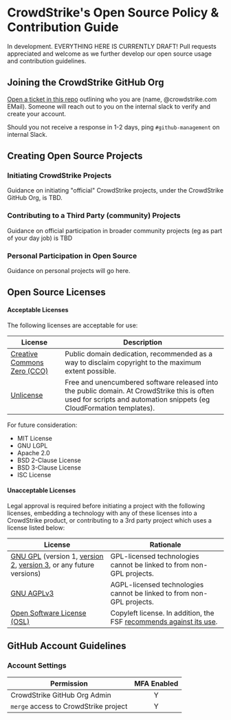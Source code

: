 # CrowdStrike's Open Source Policy &amp; Contribution Guide

In development. EVERYTHING HERE IS CURRENTLY DRAFT! Pull requests appreciated and welcome as we further develop our open source usage and contribution guidelines. 


## Joining the CrowdStrike GitHub Org
[Open a ticket in this repo](https://github.com/CrowdStrike/Open-Source-Policy/issues) outlining who you are (name, @crowdstrike.com EMail). Someone will reach out to you on the internal slack to verify and create your account.

Should you not receive a response in 1-2 days, ping ``#github-management`` on internal Slack.

## Creating Open Source Projects
### Initiating CrowdStrike Projects
Guidance on initiating "official" CrowdStrike projects, under the CrowdStrike GitHub Org, is TBD.

### Contributing to a Third Party (community) Projects
Guidance on official participation in broader community projects (eg as part of your day job) is TBD

### Personal Participation in Open Source
Guidance on personal projects will go here.

## Open Source Licenses
#### Acceptable Licenses
The following licenses are acceptable for use:

| License | Description |
| ------- | ----------- |
| [Creative Commons Zero (CCO)](https://creativecommons.org/publicdomain/zero/1.0/) | Public domain dedication, recommended as a way to disclaim copyright to the maximum extent possible. |
| [Unlicense](https://unlicense.org/) | Free and unencumbered software released into the public domain. At CrowdStrike this is often used for scripts and automation snippets (eg CloudFormation templates). |

For future consideration:
* MIT License
* GNU LGPL
* Apache 2.0
* BSD 2-Clause License
* BSD 3-Clause License
* ISC License

#### Unacceptable Licenses

Legal approval is required before initiating a project with the following licenses, embedding a technology with any of these licenses into a CrowdStrike product, or contributing to a 3rd party project which uses a license listed below:

| License | Rationale |
| ------- | --------- |
| [GNU GPL](https://choosealicense.com/licenses/gpl-3.0/) (version 1, [version 2](http://www.gnu.org/licenses/gpl-2.0.txt), [version 3](http://www.gnu.org/licenses/gpl-3.0.txt), or any future versions) | GPL-licensed technologies cannot be linked to from non-GPL projects. |
| [GNU AGPLv3]() | AGPL-licensed technologies cannot be linked to from non-GPL projects. |
| [Open Software License (OSL)](https://opensource.org/licenses/OSL-3.0) | Copyleft license. In addition, the FSF [recommends against its use](https://www.gnu.org/licenses/license-list.en.html#OSL). |



## GitHub Account Guidelines

### Account Settings

| Permission  | MFA Enabled |
|-------------|:--:|
| CrowdStrike GitHub Org Admin  | Y  |
| ``merge`` access to CrowdStrike project  | Y  |

